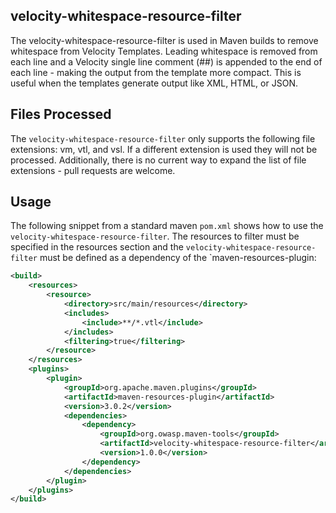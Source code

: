 velocity-whitespace-resource-filter
--------------------------
The velocity-whitespace-resource-filter is used in Maven builds to remove whitespace from Velocity Templates.
Leading whitespace is removed from each line and a Velocity single line comment (##) is appended to the end of each
line - making the output from the template more compact. This is useful when the templates generate output like XML,
HTML, or JSON.

Files Processed
--------------------------
The `velocity-whitespace-resource-filter` only supports the following file extensions: vm, vtl, and vsl. If a different
extension is used they will not be processed. Additionally, there is no current way to expand the list of file
extensions - pull requests are welcome.

Usage
--------------------------
The following snippet from a standard maven `pom.xml` shows how to use the `velocity-whitespace-resource-filter`.
The resources to filter must be specified in the resources section and the `velocity-whitespace-resource-filter`
must be defined as a dependency of the `maven-resources-plugin:

```xml
<build>
    <resources>
        <resource>
            <directory>src/main/resources</directory>
            <includes>
                <include>**/*.vtl</include>
            </includes>
            <filtering>true</filtering>
        </resource>
    </resources>
    <plugins>
        <plugin>
            <groupId>org.apache.maven.plugins</groupId>
            <artifactId>maven-resources-plugin</artifactId>
            <version>3.0.2</version>
            <dependencies>
                <dependency>
                    <groupId>org.owasp.maven-tools</groupId>
                    <artifactId>velocity-whitespace-resource-filter</artifactId>
                    <version>1.0.0</version>
                </dependency>
            </dependencies>
        </plugin>
    </plugins>
</build>
```
